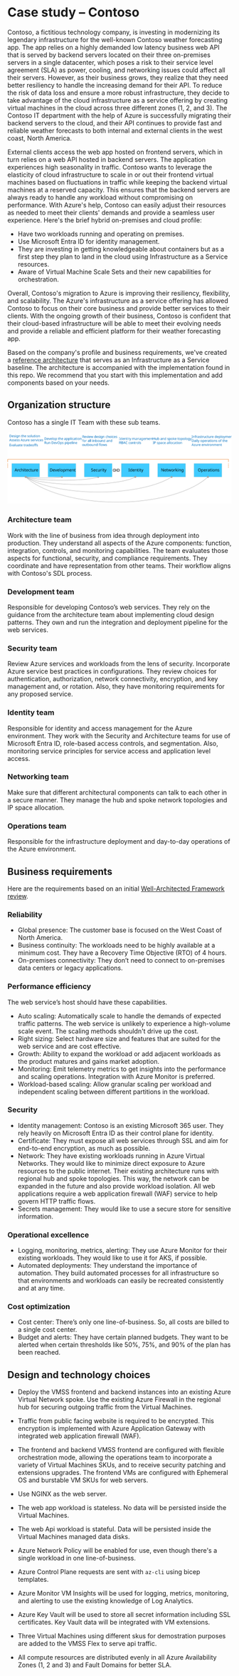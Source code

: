 # Case study – Contoso

Contoso, a fictitious technology company, is investing in modernizing its legendary infrastructure for the well-known Contoso weather forecasting app. The app relies on a highly demanded low latency business web API that is served by backend servers located on their three on-premises servers in a single datacenter, which poses a risk to their service level agreement (SLA) as power, cooling, and networking issues could affect all their servers. However, as their business grows, they realize that they need better resiliency to handle the increasing demand for their API. To reduce the risk of data loss and ensure a more robust infrastructure, they decide to take advantage of the cloud infrastructure as a service offering by creating virtual machines in the cloud across three different zones (1, 2, and 3). The Contoso IT department with the help of Azure is successfully migrating their backend servers to the cloud, and their API continues to provide fast and reliable weather forecasts to both internal and external clients in the west coast, North America.

External clients access the web app hosted on frontend servers, which in turn relies on a web API hosted in backend servers. The application experiences high seasonality in traffic. Contoso wants to leverage the elasticity of cloud infrastructure to scale in or out their frontend virtual machines based on fluctuations in traffic while keeping the backend virtual machines at a reserved capacity. This ensures that the backend servers are always ready to handle any workload without compromising on performance. With Azure's help, Contoso can easily adjust their resources as needed to meet their clients' demands and provide a seamless user experience. Here's the brief hybrid on-premises and cloud profile:


- Have two workloads running and operating on premises.
- Use Microsoft Entra ID for identity management.
- They are investing in getting knowledgeable about containers but as a first step they plan to land in the cloud using Infrastructure as a Service resources.
- Aware of Virtual Machine Scale Sets and their new capabilities for orchestration.

Overall, Contoso's migration to Azure is improving their resiliency, flexibility, and scalability. The Azure's infrastructure as a service offering has allowed Contoso to focus on their core business and provide better services to their clients. With the ongoing growth of their business, Contoso is confident that their cloud-based infrastructure will be able to meet their evolving needs and provide a reliable and efficient platform for their weather forecasting app.

Based on the company's profile and business requirements, we've created a [reference architecture](https://learn.microsoft.com/azure/architecture/virtual-machines/baseline) that serves as an Infrastructure as a Service baseline. The architecture is accompanied with the implementation found in this repo. We recommend that you start with this implementation and add components based on your needs.

## Organization structure

Contoso has a single IT Team with these sub teams.

![Contoso teams](contoso-teams.svg)

### Architecture team

Work with the line of business from idea through deployment into production. They understand all aspects of the Azure components: function, integration, controls, and monitoring capabilities. The team evaluates those aspects for functional, security, and compliance requirements. They coordinate and have representation from other teams. Their workflow aligns with Contoso's SDL process.

### Development team

Responsible for developing Contoso’s web services. They rely on the guidance from the architecture team about implementing cloud design patterns. They own and run the integration and deployment pipeline for the web services.

### Security team

Review Azure services and workloads from the lens of security. Incorporate Azure service best practices in configurations. They review choices for authentication, authorization, network connectivity, encryption, and key management and, or rotation. Also, they have monitoring requirements for any proposed service.

### Identity team

Responsible for identity and access management for the Azure environment. They work with the Security and Architecture teams for use of Microsoft Entra ID, role-based access controls, and segmentation. Also, monitoring service principles for service access and application level access.

### Networking team

Make sure that different architectural components can talk to each other in a secure manner. They manage the hub and spoke network topologies and IP space allocation.

### Operations team

Responsible for the infrastructure deployment and day-to-day operations of the Azure environment.

## Business requirements

Here are the requirements based on an initial [Well-Architected Framework review](https://learn.microsoft.com/assessments/?id=azure-architecture-review).

### Reliability

- Global presence: The customer base is focused on the West Coast of North America.
- Business continuity: The workloads need to be highly available at a minimum cost. They have a Recovery Time Objective (RTO) of 4 hours.
- On-premises connectivity: They don’t need to connect to on-premises data centers or legacy applications.

### Performance efficiency

The web service’s host should have these capabilities.

- Auto scaling: Automatically scale to handle the demands of expected traffic patterns. The web service is unlikely to experience a high-volume scale event. The scaling methods shouldn't drive up the cost.
- Right sizing: Select hardware size and features that are suited for the web service and are cost effective.
- Growth: Ability to expand the workload or add adjacent workloads as the product matures and gains market adoption.
- Monitoring: Emit telemetry metrics to get insights into the performance and scaling operations. Integration with Azure Monitor is preferred.
- Workload-based scaling: Allow granular scaling per workload and independent scaling between different partitions in the workload.

### Security

- Identity management: Contoso is an existing Microsoft 365 user. They rely heavily on Microsoft Entra ID as their control plane for identity.
- Certificate: They must expose all web services through SSL and aim for end-to-end encryption, as much as possible.
- Network: They have existing workloads running in Azure Virtual Networks. They would like to minimize direct exposure to Azure resources to the public internet. Their existing architecture runs with regional hub and spoke topologies. This way, the network can be expanded in the future and also provide workload isolation. All web applications require a web application firewall (WAF) service to help govern HTTP traffic flows.
- Secrets management: They would like to use a secure store for sensitive information.

### Operational excellence

- Logging, monitoring, metrics, alerting: They use Azure Monitor for their existing workloads. They would like to use it for AKS, if possible.
- Automated deployments: They understand the importance of automation. They build automated processes for all infrastructure so that environments and workloads
can easily be recreated consistently and at any time.

### Cost optimization

- Cost center: There’s only one line-of-business. So, all costs are billed to a single cost center.
- Budget and alerts: They have certain planned budgets. They want to be alerted when certain thresholds like 50%, 75%, and 90% of the plan has been reached.

## Design and technology choices

- Deploy the VMSS frontend and backend instances into an existing Azure Virtual Network spoke. Use the existing Azure Firewall in the regional hub for securing outgoing traffic from the Virtual Machines.
- Traffic from public facing website is required to be encrypted. This encryption is implemented with Azure Application Gateway with integrated web application firewall (WAF).
- The frontend and backend VMSS frontend are configured with flexible orchestration mode, allowing the operations team to incorporate a variety of Virtual Machines SKUs, and to receive security patching and extensions upgrades. The frontend VMs are configured with Ephemeral OS and burstable VM SKUs for web servers.
- Use NGINX as the web server.
- The web app workload is stateless. No data will be persisted inside the Virtual Machines.
- The web Api workload is stateful. Data will be persisted inside the Virtual Machines managed data disks.

- Azure Network Policy will be enabled for use, even though there's a single workload in one line-of-business.
- Azure Control Plane requests are sent with `az-cli` using bicep templates.
- Azure Monitor VM Insights will be used for logging, metrics, monitoring, and alerting to use the existing knowledge of Log Analytics.
- Azure Key Vault will be used to store all secret information including SSL certificates. Key Vault data will be integrated with VM extensions.
- Three Virtual Machines using different skus for demostration purposes are added to the VMSS Flex to serve api traffic.
- All compute resources are distributed evenly in all Azure Availability Zones (1, 2 and 3) and Fault Domains for better SLA.


